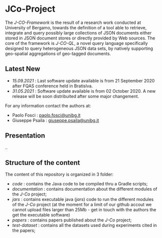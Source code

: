 # JCo-Project
The _J-CO-Framework_ is the result of a research work conducted at University of Bergamo, towards the definition of a tool able to retrieve, integrate and query possibly large collections of JSON documents either stored in JSON document stores or directly provided by Web sources.
The core of the framework is _J-CO-QL_, a novel query language specifically designed to query heterogeneous JSON data sets, by natively supporting geo-spatial aggregations of geo-tagged documents.

## Latest New
  * _15.09.2021_ : Last software update available is from 21 September 2020 after FQAS conference held in Bratislva.
  * _31.05.2021_ : Software update available is from 02 October 2020. A new release will be soon distribuited after some major changement.

For any information contact the authors at:
  * Paolo Fosci : paolo.fosci@unibg.it
  * Giuseppe Psaila : giuseppe.psaila@unibg.it


## Presentation
..


## Structure of the content
The content of this repository is organized in 3 folder:
 * _code_ : contains the Java code to be compiled thru a Gradle scripts;
 * _documentation_ : contains documentation about the different modules of the _J-Co_ project;
 * _jars_ : contains executable java (_jars_) code to run the different modules of the _J-Co_ project (at the moment for a limit of our github accout we cannot upload files larger than 25Mb - get in touch with the authors the get the executable software)
 * _papers_ : contains papers published about the _J-Co_ project;
 * _test-dataset_ : contains all the datasets used during experiments cited in the papers;
